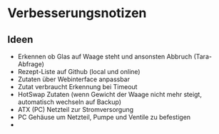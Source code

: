 # Verbesserungsnotizen

## Ideen

* Erkennen ob Glas auf Waage steht und ansonsten Abbruch (Tara-Abfrage)
* Rezept-Liste auf Github (local und online) 
* Zutaten über Webinterface anpassbar
* Zutat verbraucht Erkennung bei Timeout
* HotSwap Zutaten (wenn Gewicht der Waage nicht mehr steigt, automatisch wechseln auf Backup)
* ATX (PC) Netzteil zur Stromversorgung
* PC Gehäuse um Netzteil, Pumpe und Ventile zu befestigen
* 

